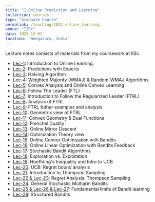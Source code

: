 ```yaml
---
title: "📔 Online Prediction and Learning"
collection: courses
type: "Graduate Course"
permalink: /teaching/2022-online_learning
venue: "IISc"
date: 2022-12-01
location: "Bengaluru, India"
---
```


Lecture notes consists of materials from my coursework at IISc.

- [Lec-1](https://drive.google.com/drive/folders/1O2raPpP5IENeMGQyE1I3hQ7vKp688BlH): Introduction to Online Learning.
- [Lec-2](https://drive.google.com/drive/folders/1O2raPpP5IENeMGQyE1I3hQ7vKp688BlH): Predictions with Experts
- [Lec-3](https://drive.google.com/drive/folders/1O2raPpP5IENeMGQyE1I3hQ7vKp688BlH): Halving Algorithm
- [Lec-4](https://drive.google.com/drive/folders/1O2raPpP5IENeMGQyE1I3hQ7vKp688BlH): Weighted Majority (WMAJ) & Random-WMAJ Algorithms
- [Lec-5](https://drive.google.com/drive/folders/1O2raPpP5IENeMGQyE1I3hQ7vKp688BlH): Convex Analysis and Online Convex Learning
- [Lec-6](https://drive.google.com/drive/folders/1O2raPpP5IENeMGQyE1I3hQ7vKp688BlH): Follow The Leader (FTL)
- [Lec-7](https://drive.google.com/drive/folders/1O2raPpP5IENeMGQyE1I3hQ7vKp688BlH): Introduction to Follow the Regularized Leader (FTRL)
- [Lec-8](https://drive.google.com/drive/folders/1O2raPpP5IENeMGQyE1I3hQ7vKp688BlH): Analysis of FTRL
- [Lec-9](https://drive.google.com/drive/folders/1O2raPpP5IENeMGQyE1I3hQ7vKp688BlH): FTRL futher examples and analysis
- [Lec-10](https://drive.google.com/drive/folders/1O2raPpP5IENeMGQyE1I3hQ7vKp688BlH): Geometrix view of FTRL
- [Lec-11](https://drive.google.com/drive/folders/1O2raPpP5IENeMGQyE1I3hQ7vKp688BlH): Convex Geometry & Dual Functions
- [Lec-12](https://drive.google.com/drive/folders/1O2raPpP5IENeMGQyE1I3hQ7vKp688BlH): Frenchel Duality
- [Lec-13](https://drive.google.com/drive/folders/1O2raPpP5IENeMGQyE1I3hQ7vKp688BlH): Online Mirror Descent
- [Lec-14](https://drive.google.com/drive/folders/1O2raPpP5IENeMGQyE1I3hQ7vKp688BlH): Optimization Theory view
- [Lec-15](https://drive.google.com/drive/folders/1O2raPpP5IENeMGQyE1I3hQ7vKp688BlH): Online Convex Optimization with Bandits
- [Lec-16](https://drive.google.com/drive/folders/1O2raPpP5IENeMGQyE1I3hQ7vKp688BlH): Online Linear Optimization with Bandits Feedback
- [Lec-17](https://drive.google.com/drive/folders/1O2raPpP5IENeMGQyE1I3hQ7vKp688BlH): Stochastic Bandit Algorithms
- [Lec-18](https://drive.google.com/drive/folders/1O2raPpP5IENeMGQyE1I3hQ7vKp688BlH): Exploration vs. Exploitation
- [Lec-19](https://drive.google.com/drive/folders/1O2raPpP5IENeMGQyE1I3hQ7vKp688BlH): Hoeffding's Inequality and Intro to UCB
- [Lec-20](https://drive.google.com/drive/folders/1O2raPpP5IENeMGQyE1I3hQ7vKp688BlH): UCB: Regret bound analysis
- [Lec-21](https://drive.google.com/drive/folders/1O2raPpP5IENeMGQyE1I3hQ7vKp688BlH): Introduction to Thompson Sampling
- [Lec-22 & Lec-23](https://drive.google.com/drive/folders/1O2raPpP5IENeMGQyE1I3hQ7vKp688BlH): Regret Analysis: Thompson Sampling
- [Lec-24](https://drive.google.com/drive/folders/1O2raPpP5IENeMGQyE1I3hQ7vKp688BlH): General Stochastic Multiarm Bandits
- [Lec-25 & Lec-26 & Lec-27](https://drive.google.com/drive/folders/1O2raPpP5IENeMGQyE1I3hQ7vKp688BlH): Fundamental limits of Bandit learning
- [Lec-28](https://drive.google.com/drive/folders/1O2raPpP5IENeMGQyE1I3hQ7vKp688BlH): Structured Bandits
